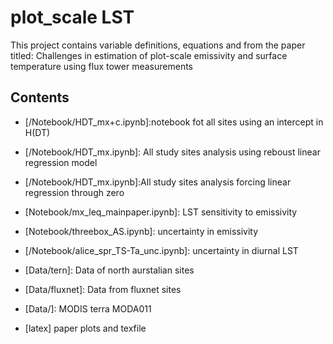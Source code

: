 # plot_scale LST 

This project contains variable definitions, equations and  from the paper titled: Challenges in estimation of plot-scale emissivity and surface temperature using flux tower measurements

## Contents

- [/Notebook/HDT_mx+c.ipynb]:notebook fot all sites using an intercept in H(DT) 

- [/Notebook/HDT_mx.ipynb]: All study sites analysis using reboust linear regression model

- [/Notebook/HDT_mx.ipynb]:All study sites analysis forcing linear regression through zero

- [Notebook/mx_leq_mainpaper.ipynb]: LST sensitivity to emissivity 

  
- [Notebook/threebox_AS.ipynb]: uncertainty in emissivity

- [/Notebook/alice_spr_TS-Ta_unc.ipynb]: uncertainty in diurnal LST

- [Data/tern]:  Data of north aurstalian sites

- [Data/fluxnet]:  Data from fluxnet sites

- [Data/]:  MODIS terra MODA011

- [latex] paper plots and texfile


